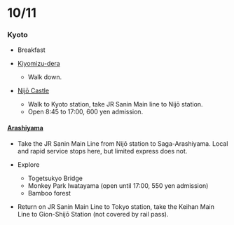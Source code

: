 # 10/11

### Kyoto

* Breakfast

* [Kiyomizu-dera](http://www.japan-guide.com/e/e3901.html)
  * Walk down.

* [Nijō Castle](http://www.japan-guide.com/e/e3918.html)
  * Walk to Kyoto station, take JR Sanin Main line to Nijō station.
  * Open 8:45 to 17:00, 600 yen admission.

#### [Arashiyama](http://www.japan-guide.com/e/e3912.html)
 * Take the JR Sanin Main Line from Nijō station to Saga-Arashiyama. Local and rapid service stops here, but limited express does not.

* Explore
  * Togetsukyo Bridge
  * Monkey Park Iwatayama (open until 17:00, 550 yen admission)
  * Bamboo forest

* Return on JR Sanin Main Line to Tokyo station, take the Keihan Main Line to Gion-Shijō Station (not covered by rail pass).
